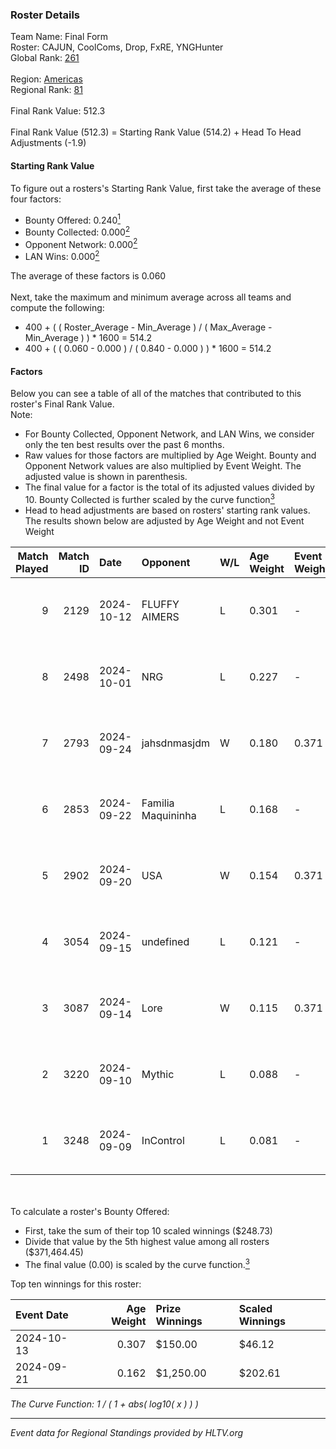 ### Roster Details<br />
Team Name: Final Form<br />
Roster: CAJUN, CoolComs, Drop, FxRE, YNGHunter<br />
Global Rank: [261](../../standings_global_2025_02_24.md)<br />
<br />
Region: [Americas]( ../../standings_americas_2025_02_24.md)<br />
Regional Rank: [81]( ../../standings_americas_2025_02_24.md)<br />
<br />
Final Rank Value:  512.3<br />
<br />
Final Rank Value (512.3) = Starting Rank Value (514.2) + Head To Head Adjustments (-1.9)<br />

#### Starting Rank Value<br />
To figure out a rosters's Starting Rank Value, first take the average of these four factors:<br />
- Bounty Offered: 0.240[<sup>1</sup>](#table2)
- Bounty Collected: 0.000[<sup>2</sup>](#table1)
- Opponent Network: 0.000[<sup>2</sup>](#table1)
- LAN Wins: 0.000[<sup>2</sup>](#table1)

The average of these factors is 0.060<br />
<br />
Next, take the maximum and minimum average across all teams and compute the following:<br />
- 400 + ( ( Roster_Average - Min_Average ) / ( Max_Average - Min_Average ) ) * 1600 = 514.2
- 400 + ( ( 0.060 - 0.000 ) / ( 0.840 - 0.000 ) ) * 1600 = 514.2


#### Factors<br />
Below you can see a table of all of the matches that contributed to this roster's Final Rank Value.<br />
Note:<br />

- For Bounty Collected, Opponent Network, and LAN Wins, we consider only the ten best results over the past 6 months.
- Raw values for those factors are multiplied by Age Weight. Bounty and Opponent Network values are also multiplied by Event Weight. The adjusted value is shown in parenthesis.
- The final value for a factor is the total of its adjusted values divided by 10. Bounty Collected is further scaled by the curve function[<sup>3</sup>](#curveFunction)
- Head to head adjustments are based on rosters' starting rank values. The results shown below are adjusted by Age Weight and not Event Weight
<span id="table1"></span><br />


| Match Played | Match ID | Date       | Opponent           | W/L | Age Weight | Event Weight | Bounty Collected | Opponent Network | LAN Wins  | H2H Adj. | Roster                                 |
| -: | -: | :- | :- | :- | :- | :- | :- | :- | :- | -: | :- |
|            9 |     2129 | 2024-10-12 | FLUFFY AIMERS      | L   | 0.301      | -            | -                | -                | -         |    -1.65 | CAJUN, CoolComs, Drop, FxRE, YNGHunter |
|            8 |     2498 | 2024-10-01 | NRG                | L   | 0.227      | -            | -                | -                | -         |    -0.42 | CAJUN, CoolComs, Drop, FxRE, YNGHunter |
|            7 |     2793 | 2024-09-24 | jahsdnmasjdm       | W   | 0.180      | 0.371        | 0.000 (0.000)    | 0.016 (0.001)    | 0 (0.000) |     2.62 | CAJUN, CoolComs, Drop, FxRE, YNGHunter |
|            6 |     2853 | 2024-09-22 | Familia Maquininha | L   | 0.168      | -            | -                | -                | -         |    -1.63 | CAJUN, CoolComs, Drop, FxRE, YNGHunter |
|            5 |     2902 | 2024-09-20 | USA                | W   | 0.154      | 0.371        | 0.000 (0.000)    | 0.006 (0.000)    | 0 (0.000) |     1.69 | CAJUN, CoolComs, Drop, FxRE, YNGHunter |
|            4 |     3054 | 2024-09-15 | undefined          | L   | 0.121      | -            | -                | -                | -         |    -1.36 | CAJUN, CoolComs, Drop, FxRE, Zzeus     |
|            3 |     3087 | 2024-09-14 | Lore               | W   | 0.115      | 0.371        | 0.000 (0.000)    | 0.029 (0.001)    | 0 (0.000) |     1.25 | CAJUN, CoolComs, Drop, FxRE, YNGHunter |
|            2 |     3220 | 2024-09-10 | Mythic             | L   | 0.088      | -            | -                | -                | -         |    -1.49 | CAJUN, CoolComs, Drop, FxRE, Zzeus     |
|            1 |     3248 | 2024-09-09 | InControl          | L   | 0.081      | -            | -                | -                | -         |    -0.91 | CAJUN, CoolComs, Drop, FxRE, Zzeus     |

<br />
<span id="table2"></span><br />
To calculate a roster's Bounty Offered:<br />

- First, take the sum of their top 10 scaled winnings ($248.73)
- Divide that value by the 5th highest value among all rosters ($371,464.45)
- The final value (0.00) is scaled by the curve function.[<sup>3</sup>](#curveFunction)

Top ten winnings for this roster:<br />

| Event Date | Age Weight | Prize Winnings | Scaled Winnings |
| :- | -: | :- | :- |
| 2024-10-13 |      0.307 | $150.00        | $46.12          |
| 2024-09-21 |      0.162 | $1,250.00      | $202.61         |


<span id="curveFunction"></span>_The Curve Function: 1 / ( 1 + abs( log10( x ) ) )_<br />

---
_Event data for Regional Standings provided by HLTV.org_<br />
